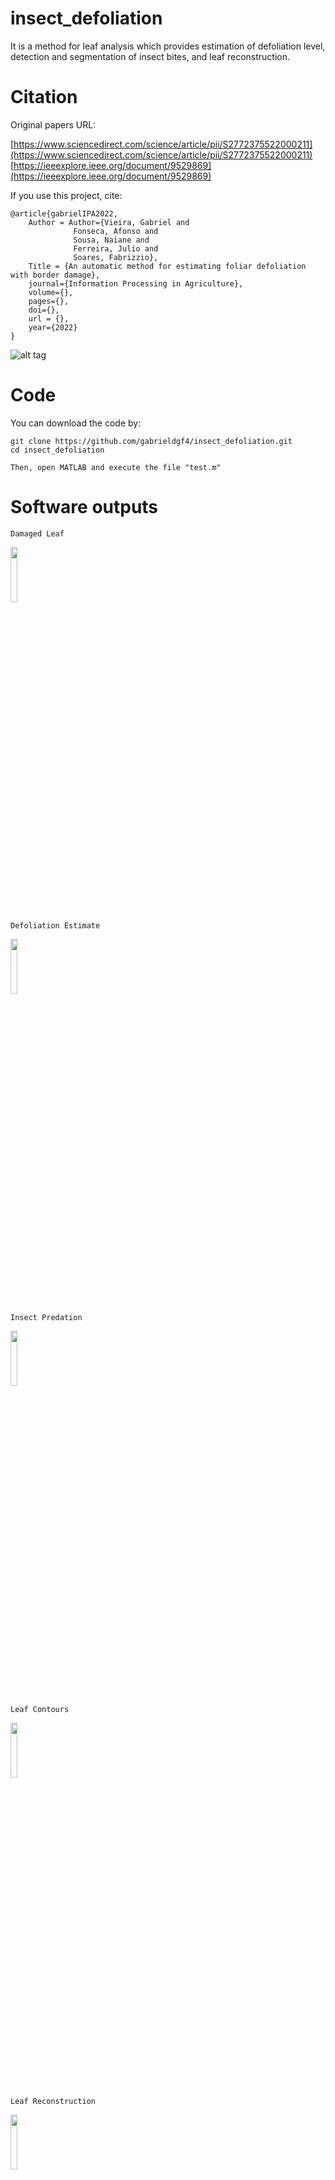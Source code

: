 # insect_defoliation

It is a method for leaf analysis which provides estimation of defoliation level, detection and segmentation of insect bites, and leaf reconstruction.

# Citation

Original papers URL: 

[https://www.sciencedirect.com/science/article/pii/S2772375522000211](https://www.sciencedirect.com/science/article/pii/S2772375522000211)          
[https://ieeexplore.ieee.org/document/9529869](https://ieeexplore.ieee.org/document/9529869)

If you use this project, cite:

    @article{gabrielIPA2022,
        Author = Author={Vieira, Gabriel and 
                  Fonseca, Afonso and
                  Sousa, Naiane and
                  Ferreira, Julio and
                  Soares, Fabrizzio},
        Title = {An automatic method for estimating foliar defoliation with border damage},
        journal={Information Processing in Agriculture},
        volume={},
        pages={},
        doi={},
        url = {},
        year={2022}
    }

![alt tag](https://user-images.githubusercontent.com/63321757/180870855-387484c8-6edd-4c7c-9c76-83218c656767.png)

# Code

You can download the code by:

    git clone https://github.com/gabrieldgf4/insect_defoliation.git
    cd insect_defoliation
    
    Then, open MATLAB and execute the file "test.m"

# Software outputs

    Damaged Leaf

<img src="https://user-images.githubusercontent.com/63321757/200846622-9bcec98a-d492-46f4-9aa2-199aa812bd50.png" width=15% height=15% >

    Defoliation Estimate

<img src="https://user-images.githubusercontent.com/63321757/200847581-664ac5a8-78cd-4f13-b744-eefec635e3c8.png" width=15% height=15%>

    Insect Predation

<img src="https://user-images.githubusercontent.com/63321757/200847847-f25890df-e14b-4f91-8327-3196c7d94885.png" width=15% height=15%>

    Leaf Contours

<img src="https://user-images.githubusercontent.com/63321757/200848370-486b5c77-a5b3-4fba-a911-3579085055ec.png" width=15% height=15%>

    Leaf Reconstruction

<img src="https://user-images.githubusercontent.com/63321757/200848642-edfe0a07-1124-4504-be69-2f1c1b4670cd.png" width=15% height=15%>

    Statistical Information
    
    #### DEFOLIATION ESTIMATE #### 
    Actual Damage (GT): 18.8709
    Defoliation Estimate (DE) Index: 20.5667
    Jaccard Index: 0.7397
    Dice Index: 0.8504

    #### INSECT PREDATION - BITE SEGMENTS #### 
    True positive bites: 3
    False positive bites: 0
    False negative bites: 0

    #### LEAF RECONSTRUCTION #### 
    SSSIM model (Leaf Model): 0.6902
    SSSIM model (Image Blending): 0.8440
    SSSIM model (Image Inpaint): 0.8309
    
